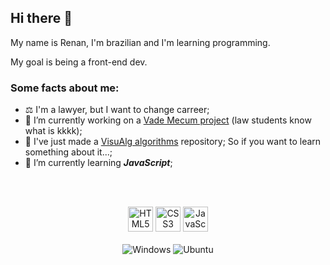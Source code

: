 ## Hi there 👋

My name is Renan, I'm brazilian and I'm learning programming.

My goal is being a front-end dev.

### Some facts about me:

- ⚖️ I'm a lawyer, but I want to change carreer;
- 🔭 I’m currently working on a [Vade Mecum project](https://github.com/RenanSantos7/Vade-Mecum) (law students know what is kkkk);
- 💼 I've just made a [VisuAlg algorithms](https://github.com/RenanSantos7/Visualg-Algorithms) repository; So if you want to learn something about it...;
- 🌱 I’m currently learning ***JavaScript***;

<br><br>

<div align="center">
  <img alt="HTML5" width="40" src="https://cdn.jsdelivr.net/gh/devicons/devicon/icons/html5/html5-original-wordmark.svg" />
  <img alt="CSS3" width="40" src="https://cdn.jsdelivr.net/gh/devicons/devicon/icons/css3/css3-original-wordmark.svg" />
  <img alt="JavaScript" width="40" src="https://cdn.jsdelivr.net/gh/devicons/devicon/icons/javascript/javascript-original.svg" />
  <!--- Para mais ícones buscar em https://devicon.dev/ --->
</div>
<br>
<div align="center">
  <img alt="Windows" src="https://img.shields.io/badge/Windows-0078D6?style=for-the-badge&logo=windows&logoColor=white"/>
  <img alt="Ubuntu" src="https://img.shields.io/badge/Ubuntu-E95420?style=for-the-badge&logo=ubuntu&logoColor=white" />
</div>
